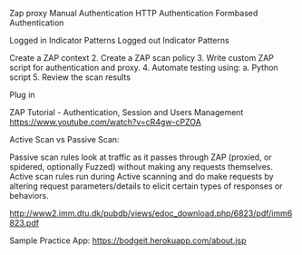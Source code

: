 Zap proxy
	Manual Authentication
	HTTP Authentication
	Formbased Authentication


Logged in Indicator Patterns
Logged out Indicator Patterns


Create a ZAP context
2. Create a ZAP scan policy
3. Write custom ZAP script for authentication and proxy.
4. Automate testing using:
a. Python script
5. Review the scan results


Plug in


ZAP Tutorial - Authentication, Session and Users Management
https://www.youtube.com/watch?v=cR4gw-cPZOA



Active Scan vs Passive Scan:

Passive scan rules look at traffic as it passes through ZAP (proxied, or spidered, optionally Fuzzed) without making any requests themselves.
Active scan rules run during Active scanning and do make requests by altering request parameters/details to elicit certain types of responses or behaviors.



http://www2.imm.dtu.dk/pubdb/views/edoc_download.php/6823/pdf/imm6823.pdf



Sample Practice App:
https://bodgeit.herokuapp.com/about.jsp
